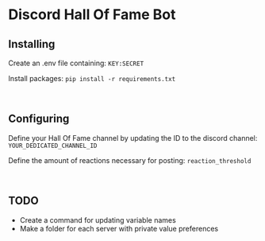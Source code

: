 # Discord Hall Of Fame Bot
## Installing
Create an .env file containing:
```KEY:SECRET```

Install packages:
```pip install -r requirements.txt```

<br>

## Configuring
Define your Hall Of Fame channel by updating the ID to the discord channel: ```YOUR_DEDICATED_CHANNEL_ID```

Define the amount of reactions necessary for posting: ```reaction_threshold```

<br>

## TODO
- Create a command for updating variable names
- Make a folder for each server with private value preferences
